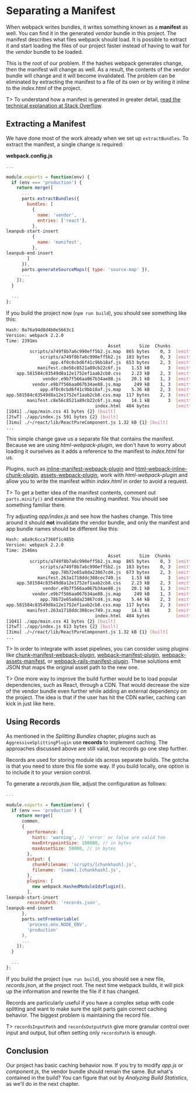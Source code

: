 # Separating a Manifest

When webpack writes bundles, it writes something known as a **manifest** as well. You can find it in the generated *vendor* bundle in this project. The manifest describes what files webpack should load. It is possible to extract it and start loading the files of our project faster instead of having to wait for the *vendor* bundle to be loaded.

This is the root of our problem. If the hashes webpack generates change, then the manifest will change as well. As a result, the contents of the vendor bundle will change and it will become invalidated. The problem can be eliminated by extracting the manifest to a file of its own or by writing it inline to the *index.html* of the project.

T> To understand how a manifest is generated in greater detail, [read the technical explanation at Stack Overflow](https://stackoverflow.com/questions/39548175/can-someone-explain-webpacks-commonschunkplugin/39600793).

## Extracting a Manifest

We have done most of the work already when we set up `extractBundles`. To extract the manifest, a single change is required:

**webpack.config.js**

```javascript
...

module.exports = function(env) {
  if (env === 'production') {
    return merge([
      ...
      parts.extractBundles({
        bundles: [
          {
            name: 'vendor',
            entries: ['react'],
          },
leanpub-start-insert
          {
            name: 'manifest',
          },
leanpub-end-insert
        ]
      }),
      parts.generateSourceMaps({ type: 'source-map' }),
      ...
    ]);
  }

  ...
};
```

If you build the project now (`npm run build`), you should see something like this:

```bash
Hash: 0a76a94d8d4b0e5663c1
Version: webpack 2.2.0
Time: 2391ms
                                       Asset       Size  Chunks             Chunk Names
         scripts/a749f8b7a6c990eff5b2.js.map  865 bytes    0, 3  [emitted]
             scripts/a749f8b7a6c990eff5b2.js  183 bytes    0, 3  [emitted]
                 app.4f0c0cbd6f41c9bb18af.js  653 bytes    2, 3  [emitted]  app
            manifest.c8e56c8521a89cb22c6f.js    1.53 kB       3  [emitted]  manifest
    app.581584c83549d8a12e1752ef1aab2cb8.css    2.23 kB    2, 3  [emitted]  app
              vendor.e9b7f566aa067b34ae88.js    20.1 kB    1, 3  [emitted]  vendor
          vendor.e9b7f566aa067b34ae88.js.map     249 kB    1, 3  [emitted]  vendor
             app.4f0c0cbd6f41c9bb18af.js.map    5.36 kB    2, 3  [emitted]  app
app.581584c83549d8a12e1752ef1aab2cb8.css.map  117 bytes    2, 3  [emitted]  app
        manifest.c8e56c8521a89cb22c6f.js.map    14.1 kB       3  [emitted]  manifest
                                  index.html  484 bytes          [emitted]
[1Q41] ./app/main.css 41 bytes {2} [built]
[2twT] ./app/index.js 591 bytes {2} [built]
[3imu] ./~/react/lib/ReactPureComponent.js 1.32 kB {1} [built]
...
```

This simple change gave us a separate file that contains the manifest. Because we are using *html-webpack-plugin*, we don't have to worry about loading it ourselves as it adds a reference to the manifest to *index.html* for us.

Plugins, such as [inline-manifest-webpack-plugin](https://www.npmjs.com/package/inline-manifest-webpack-plugin) and [html-webpack-inline-chunk-plugin](https://www.npmjs.com/package/html-webpack-inline-chunk-plugin), [assets-webpack-plugin](https://www.npmjs.com/package/assets-webpack-plugin), work with *html-webpack-plugin* and allow you to write the manifest within *index.html* in order to avoid a request.

T> To get a better idea of the manifest contents, comment out `parts.minify()` and examine the resulting manifest. You should see something familiar there.

Try adjusting *app/index.js* and see how the hashes change. This time around it should **not** invalidate the vendor bundle, and only the manifest and app bundle names should be different like this:

```bash
Hash: a8a9c6cca7360f1c485b
Version: webpack 2.2.0
Time: 2546ms
                                       Asset       Size  Chunks             Chunk Names
         scripts/a749f8b7a6c990eff5b2.js.map  865 bytes    0, 3  [emitted]
             scripts/a749f8b7a6c990eff5b2.js  183 bytes    0, 3  [emitted]
                 app.78b72e65a8da23867cd4.js  673 bytes    2, 3  [emitted]  app
            manifest.263a1718ddc308cec749.js    1.53 kB       3  [emitted]  manifest
    app.581584c83549d8a12e1752ef1aab2cb8.css    2.23 kB    2, 3  [emitted]  app
              vendor.e9b7f566aa067b34ae88.js    20.1 kB    1, 3  [emitted]  vendor
          vendor.e9b7f566aa067b34ae88.js.map     249 kB    1, 3  [emitted]  vendor
             app.78b72e65a8da23867cd4.js.map    5.44 kB    2, 3  [emitted]  app
app.581584c83549d8a12e1752ef1aab2cb8.css.map  117 bytes    2, 3  [emitted]  app
        manifest.263a1718ddc308cec749.js.map    14.1 kB       3  [emitted]  manifest
                                  index.html  484 bytes          [emitted]
[1Q41] ./app/main.css 41 bytes {2} [built]
[2twT] ./app/index.js 613 bytes {2} [built]
[3imu] ./~/react/lib/ReactPureComponent.js 1.32 kB {1} [built]
...
```

T> In order to integrate with asset pipelines, you can consider using plugins like [chunk-manifest-webpack-plugin](https://www.npmjs.com/package/chunk-manifest-webpack-plugin), [webpack-manifest-plugin](https://www.npmjs.com/package/webpack-manifest-plugin), [webpack-assets-manifest](https://www.npmjs.com/package/webpack-assets-manifest), or [webpack-rails-manifest-plugin](https://www.npmjs.com/package/webpack-rails-manifest-plugin). These solutions emit JSON that maps the original asset path to the new one.

T> One more way to improve the build further would be to load popular dependencies, such as React, through a CDN. That would decrease the size of the vendor bundle even further while adding an external dependency on the project. The idea is that if the user has hit the CDN earlier, caching can kick in just like here.

## Using Records

As mentioned in the *Splitting Bundles* chapter, plugins such as `AggressiveSplittingPlugin` use **records** to implement caching. The approaches discussed above are still valid, but records go one step further.

Records are used for storing module ids across separate builds. The gotcha is that you need to store this file some way. If you build locally, one option is to include it to your version control.

To generate a *records.json* file, adjust the configuration as follows:

```javascript
...

module.exports = function(env) {
  if (env === 'production') {
    return merge([
      common,
      {
        performance: {
          hints: 'warning', // 'error' or false are valid too
          maxEntrypointSize: 100000, // in bytes
          maxAssetSize: 50000, // in bytes
        },
        output: {
          chunkFilename: 'scripts/[chunkhash].js',
          filename: '[name].[chunkhash].js',
        },
        plugins: [
          new webpack.HashedModuleIdsPlugin(),
        ],
leanpub-start-insert
        recordsPath: 'records.json',
leanpub-end-insert
      },
      parts.setFreeVariable(
        'process.env.NODE_ENV',
        'production'
      ),
      ...
    ]);
  }

  ...
};
```

If you build the project (`npm run build`), you should see a new file, *records.json*, at the project root. The next time webpack builds, it will pick up the information and rewrite the file if it has changed.

Records are particularly useful if you have a complex setup with code splitting and want to make sure the split parts gain correct caching behavior. The biggest problem is maintaining the record file.

T> `recordsInputPath` and `recordsOutputPath` give more granular control over input and output, but often setting only `recordsPath` is enough.

## Conclusion

Our project has basic caching behavior now. If you try to modify *app.js* or *component.js*, the vendor bundle should remain the same. But what's contained in the build? You can figure that out by *Analyzing Build Statistics*, as we'll do in the next chapter.
